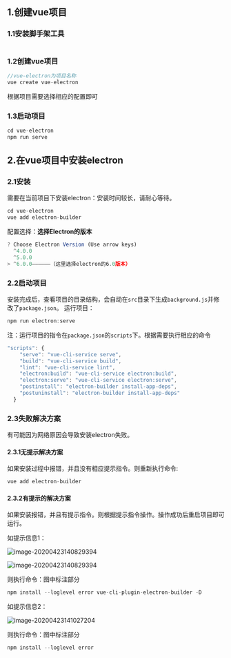 ## 1.创建vue项目

### 1.1安装脚手架工具

```js

```

### 1.2创建vue项目

```js
//vue-electron为项目名称
vue create vue-electron
```

根据项目需要选择相应的配置即可

### 1.3启动项目

```js
cd vue-electron
npm run serve
```

## 2.在vue项目中安装electron

### 2.1安装

需要在当前项目下安装electron：安装时间较长，请耐心等待。

```js
cd vue-electron
vue add electron-builder
```

配置选择：**选择Electron的版本**

```js
? Choose Electron Version (Use arrow keys)
  ^4.0.0
  ^5.0.0
> ^6.0.0——————（这里选择electron的6.0版本）
```

### 2.2启动项目

安装完成后，查看项目的目录结构，会自动在`src`目录下生成`background.js`并修改了`package.json`。 运行项目：

```js
npm run electron:serve
```

注：运行项目的指令在`package.json`的`scripts`下。根据需要执行相应的命令

```js
"scripts": {
    "serve": "vue-cli-service serve",
    "build": "vue-cli-service build",
    "lint": "vue-cli-service lint",
    "electron:build": "vue-cli-service electron:build",
    "electron:serve": "vue-cli-service electron:serve",
    "postinstall": "electron-builder install-app-deps",
    "postuninstall": "electron-builder install-app-deps"
  }
```

### 2.3失败解决方案

有可能因为网络原因会导致安装electron失败。

#### 2.3.1无提示解决方案

如果安装过程中报错，并且没有相应提示指令。则重新执行命令:

```js
vue add electron-builder
```

#### 2.3.2有提示的解决方案

如果安装报错，并且有提示指令。则根据提示指令操作。操作成功后重启项目即可运行。

如提示信息1：

![image-20200423140829394](https://gitee.com/xuxujian/webNoteImg/raw/master/webpack/image-20200423140829394.png)

![image-20200423140829394](E:%5CwebNote%5CElectron%5Cvue-cli+Electron%E6%90%AD%E5%BB%BA%E6%A1%8C%E9%9D%A2%E5%BA%94%E7%94%A8.assets%5Cimage-20200423140829394.png)

则执行命令：图中标注部分

```js
npm install --loglevel error vue-cli-plugin-electron-builder -D
```

如提示信息2：

![image-20200423141027204](E:%5CwebNote%5CElectron%5Cvue-cli+Electron%E6%90%AD%E5%BB%BA%E6%A1%8C%E9%9D%A2%E5%BA%94%E7%94%A8.assets%5Cimage-20200423141027204.png)

则执行命令：图中标注部分

```js
npm install --loglevel error
```

